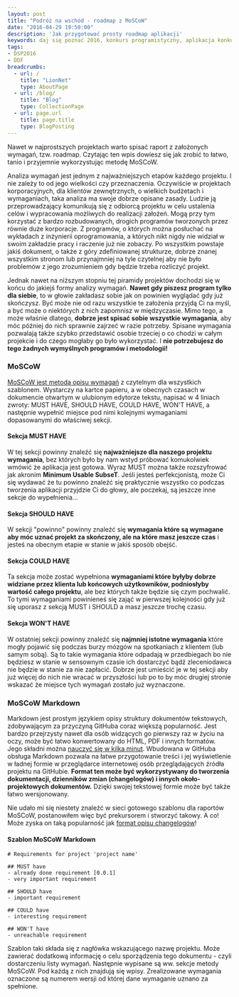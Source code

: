 ```yaml
---
layout: post
title: "Podróż na wschód - roadmap z MoSCoW"
date: "2016-04-29 19:50:00"
description: 'Jak przygotować prosty roadmap aplikacji'
keywords: daj się poznać 2016, konkurs programistyczny, aplikacja konkursowa, drug dose framework, aplikacja mobilna, pas pediatryczny, dawkowanie leków,ionic framework, metoda MoSCoW, zbieranie wymagań, analiza wymagań, must have, should have, could have, wont have, minimum usable subset, markdown
tags:
- DSP2016
- DDF
breadcrumbs:
  - url: /
    title: "LionNet"
    type: AboutPage
  - url: /blog/
    title: "Blog"
    type: CollectionPage
  - url: page.url
    title: page.title
    type: BlogPosting
---
```


Nawet w najprostszych projektach warto spisać raport z założonych wymagań, tzw. roadmap.
Czytając ten wpis dowiesz się jak zrobić to łatwo, tanio i przyjemnie wykorzystując
metodę MoSCoW.

Analiza wymagań jest jednym z najważniejszych etapów każdego projektu. I nie 
zależy to od jego wielkości czy przeznaczenia. Oczywiście w projektach korporacyjnych,
dla klientów zewnętrznych, o wielkich budżetach i wymaganiach, taka analiza ma swoje
dobrze opisane zasady. Ludzie ją przeprowadzający komunikują się z odbiorcą 
projektu w celu ustalenia celów i wypracowania możliwych do realizacji założeń.
Mogą przy tym korzystać z bardzo rozbudowanych, drogich programów tworzonych
przez równie duże korporacje. Z programów, o których można posłuchać na wykładach 
z inżynierii oprogramowania, a których nikt nigdy nie widział w swoim zakładzie 
pracy i raczenie już nie zobaczy. Po wszystkim powstaje jakiś dokument, o także z 
góry zdefiniowanej strukturze, dobrze znanej wszystkim stronom lub przynajmniej 
na tyle czytelnej aby nie było problemów z jego zrozumieniem gdy będzie trzeba 
rozliczyć projekt. 

Jednak nawet na niższym stopniu tej piramidy projektów dochodzi się w końcu do 
jakiejś formy analizy wymagań. **Nawet gdy piszesz program tylko dla siebie**, to w 
głowie zakładasz sobie jak on powinien wyglądać gdy już skończysz. Być może nie 
od razu wszystkie te założenia przyjdą Ci na myśl, a być może o niektórych z nich 
zapomnisz w międzyczasie. Mimo tego, a może właśnie dlatego, **dobrze jest spisać 
sobie wszystkie wymagania**, aby móc później do nich sprawnie zajrzeć w razie potrzeby. 
Spisane wymagania pozwalają także szybko przedstawić osobie trzeciej o co chodzi 
w całym projekcie i do czego mogłaby go było wykorzystać. I **nie potrzebujesz do 
tego żadnych wymyślnych programów i metodologii!**

### MoSCoW

[MoSCoW jest metodą opisu wymagań][1] z czytelnym dla wszystkich szablonem. Wystarczy 
na kartce papieru, a w obecnych czasach w dokumencie otwartym w ulubionym edytorze
tekstu, napisać w 4 liniach zwroty: MUST HAVE, SHOULD HAVE, COULD HAVE, WON'T HAVE,
a następnie wypełnić miejsce pod nimi kolejnymi wymaganiami dopasowanymi do właściwej
sekcji.

#### Sekcja MUST HAVE

W tej sekcji powinny znaleźć się **najważniejsze dla naszego projektu wymagania**,
bez których było by nam wstyd próbować komukolwiek wmówić że aplikacja jest gotowa.
Wyraz MUST można także rozszyfrować jak akronim **Minimum Usable SubseT**. Jeśli
jesteś perfekcjonistą, może Ci się wydawać że tu powinno znaleźć się praktycznie 
wszystko co podczas tworzenia aplikacji przyjdzie Ci do głowy, ale poczekaj, są
jeszcze inne sekcje do wypełnienia...

#### Sekcja SHOULD HAVE

W sekcji "powinno" powinny znaleźć się **wymagania które są wymagane aby móc uznać
projekt za skończony, ale na które masz jeszcze czas** i jesteś na obecnym etapie w
stanie w jakiś sposób obejść. 

#### Sekcja COULD HAVE

Ta sekcja może zostać wypełniona **wymaganiami które byłyby dobrze widziane przez
klienta lub końcowych użytkowników, podniosłyby wartość całego projektu**, ale bez
których także będzie się czym pochwalić. To tymi wymaganiami powinieneś się zająć
w pierwszej kolejności gdy już się uporasz z sekcją MUST i SHOULD a masz jeszcze
trochę czasu.

#### Sekcja WON'T HAVE

W ostatniej sekcji powinny znaleźć się **najmniej istotne wymagania** które mogły pojawić
się podczas burzy mózgów na spotkaniach z klientem (lub samym sobą). Są to takie
wymagania które odpadają w przedbiegach bo nie będziesz w stanie w sensownym czasie
ich dostarczyć bądź zleceniodawca nie będzie w stanie za nie zapłacić. Dobrze
jest umieścić je w tej sekcji aby już więcej do nich nie wracać w przyszłości lub 
po to by móc drugiej stronie wskazać że miejsce tych wymagań zostało już wyznaczone.

### MoSCoW Markdown

Markdown jest prostym językiem opisy struktury dokumentów tekstowych, zdobywającym
za przyczyną GitHuba coraz większą popularność. Jest bardzo przejrzysty nawet dla
osób widzących go pierwszy raz w życiu na oczy, może być łatwo konwertowany do
HTML, PDF i innych formatów. Jego składni można [nauczyć się w kilka minut][2].
Wbudowana w GitHuba obsługa Markdown pozwala na łatwe przygotowanie treści i jej 
wyświetlenie w ładnej formie w przeglądarce internetowej osób przeglądających 
źródła projektu na GitHubie. **Format ten może być wykorzystywany do tworzenia 
dokumentacji, dzienników zmian (changelogów) i innych około-projektowych dokumentów.** 
Dzięki swojej tekstowej formie może być także łatwo wersjonowany.

Nie udało mi się niestety znaleźć w sieci gotowego szablonu dla raportów MoSCoW, 
postanowiłem więc być prekursorem i stworzyć takowy. A co! Może zyska on taką 
popularność jak [format opisu changelogów][3]!

#### Szablon MoSCoW Markdown

    # Requirements for project 'project name'

    ## MUST have
    - already done requirement [0.0.1]
    - very important requirement

    ## SHOULD have
    - important requirement

    ## COULD have
    - interesting requirement

    ## WON'T have
    - unreachable requirement

Szablon taki składa się z nagłówka wskazującego nazwę projektu. Może zawierać
dodatkową informację o celu sporządzenia tego dokumentu - czyli dostarczeniu listy
wymagań. Następnie wypisane są ww. sekcje metody MoSCoW. Pod każdą z nich znajdują
się wpisy. Zrealizowane wymagania oznaczone są numerem wersji od której dane 
wymaganie uznano za spełnione.


[1]: https://pl.wikipedia.org/wiki/Metoda_MoSCoW
[2]: https://blog.ghost.org/markdown/
[3]: http://keepachangelog.com/

